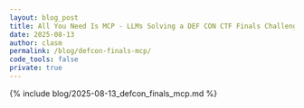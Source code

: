 ```yaml
---
layout: blog_post
title: All You Need Is MCP - LLMs Solving a DEF CON CTF Finals Challenge
date: 2025-08-13
author: clasm
permalink: /blog/defcon-finals-mcp/
code_tools: false
private: true
---
```

{% include blog/2025-08-13_defcon_finals_mcp.md %}